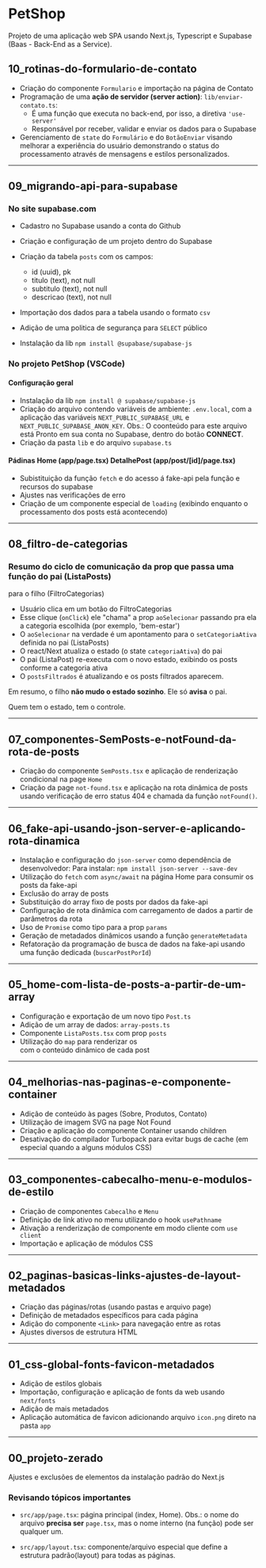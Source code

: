 # PetShop

Projeto de uma aplicação web SPA usando Next.js, Typescript e Supabase (Baas - Back-End as a Service).

## 10_rotinas-do-formulario-de-contato

- Criação do componente `Formulario` e importação na página de Contato
- Programação de uma **ação de servidor (server action)**: `lib/enviar-contato.ts`:
  - É uma função que executa no back-end, por isso, a diretiva `'use-server'`
  - Responsável por receber, validar e enviar os dados para o Supabase
- Gerenciamento de `state` do `Formulário` e do `BotãoEnviar` visando melhorar a experiência do usuário demonstrando o status do processamento através de mensagens e estilos personalizados.

---

## 09_migrando-api-para-supabase

### No site supabase.com

- Cadastro no Supabase usando a conta do Github
- Criação e configuração de um projeto dentro do Supabase
- Criação da tabela `posts` com os campos:

  - id (uuid), pk
  - titulo (text), not null
  - subtitulo (text), not null
  - descricao (text), not null

- Importação dos dados para a tabela usando o formato `csv`
- Adição de uma politica de segurança para `SELECT` público
- Instalação da lib `npm install @supabase/supabase-js`

### No projeto PetShop (VSCode)

#### Configuração geral

- Instalação da lib `npm install @ supabase/supabase-js`
- Criação do arquivo contendo variáveis de ambiente: `.env.local`, com a aplicação das variáveis `NEXT_PUBLIC_SUPABASE_URL` e `NEXT_PUBLIC_SUPABASE_ANON_KEY`. Obs.: O coonteúdo para este arquivo está
  Pronto em sua conta no Supabase, dentro do botão **CONNECT**.
- Criação da pasta `lib` e do arquivo `supabase.ts`

#### Pádinas Home (app/page.tsx) DetalhePost (app/post/[id]/page.tsx)

- Subistituição da função `fetch` e do acesso á fake-api pela função e recursos do supabase
- Ajustes nas verificações de erro
- Criação de um componente especial de `loading` (exibindo enquanto o processamento dos posts está acontecendo)

---

## 08_filtro-de-categorias

### Resumo do ciclo de comunicação da prop que passa uma função do pai (ListaPosts)

para o filho (FiltroCategorias)

- Usuário clica em um botão do FiltroCategorias
- Esse clique (`onClick`) ele "chama" a prop `aoSelecionar` passando pra ela a categoria escolhida (por exemplo, 'bem-estar')
- O `aoSelecionar` na verdade é um apontamento para o `setCategoriaAtiva`
  definida no pai (ListaPosts)
- O react/Next atualiza o estado (o state `categoriaAtiva`) do pai
- O pai (ListaPost) re-executa com o novo estado, exibindo os posts conforme a categoria ativa
- O `postsFiltrados` é atualizando e os posts filtrados aparecem.

Em resumo, o filho **não mudo o estado sozinho**. Ele só **avisa** o pai.

Quem tem o estado, tem o controle.

---

## 07_componentes-SemPosts-e-notFound-da-rota-de-posts

- Criação do componente `SemPosts.tsx` e aplicação de renderização condicional na page `Home`
- Criação da page `not-found.tsx` e aplicação na rota dinâmica de posts usando verificação de erro status 404 e chamada da função `notFound()`.

---

## 06_fake-api-usando-json-server-e-aplicando-rota-dinamica

- Instalação e configuração do `json-server` como dependência de desenvolvedor: Para instalar: `npm install json-server --save-dev`
- Utilização do `fetch` com `async/await` na página Home para consumir os posts da fake-api
- Exclusão do array de posts
- Substituição do array fixo de posts por dados da fake-api
- Configuração de rota dinâmica com carregamento de dados a partir de parâmetros da rota
- Uso de `Promise` como tipo para a prop `params`
- Geração de metadados dinâmicos usando a função `generateMetadata`
- Refatoração da programação de busca de dados na fake-api usando uma função dedicada (`buscarPostPorId`)

---

## 05_home-com-lista-de-posts-a-partir-de-um-array

- Configuração e exportação de um novo tipo `Post.ts`
- Adição de um array de dados: `array-posts.ts`
- Componente `ListaPosts.tsx` com prop `posts`
- Utilização do `map` para renderizar os <article> com o conteúdo dinâmico de cada post

---

## 04_melhorias-nas-paginas-e-componente-container

- Adição de conteúdo às pages (Sobre, Produtos, Contato)
- Utilização de imagem SVG na page Not Found
- Criação e aplicação do componente Container usando children
- Desativação do compilador Turbopack para evitar bugs de cache (em especial quando a alguns módulos CSS)

---

## 03_componentes-cabecalho-menu-e-modulos-de-estilo

- Criação de componentes `Cabecalho` e `Menu`
- Definição de link ativo no menu utilizando o hook `usePathname`
- Ativação a renderização de componente em modo cliente com `use client`
- Importação e aplicação de módulos CSS

---

## 02_paginas-basicas-links-ajustes-de-layout-metadados

- Criação das páginas/rotas (usando pastas e arquivo page)
- Definição de metadados específicos para cada página
- Adição do componente `<Link>` para navegação entre as rotas
- Ajustes diversos de estrutura HTML

---

## 01_css-global-fonts-favicon-metadados

- Adição de estilos globais
- Importação, configuração e aplicação de fonts da web usando `next/fonts`
- Adição de mais metadados
- Aplicação automática de favicon adicionando arquivo `icon.png` direto na pasta `app`

---

## 00_projeto-zerado

Ajustes e exclusões de elementos da instalação padrão do Next.js

### Revisando tópicos importantes

- `src/app/page.tsx`: página principal (index, Home). Obs.: o nome do arquivo **precisa ser** `page.tsx`, mas o nome interno (na função) pode ser qualquer um.

- `src/app/layout.tsx`: componente/arquivo especial que define a estrutura padrão(layout) para todas as páginas.
